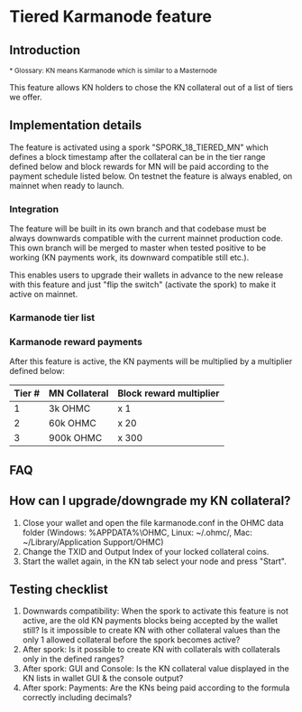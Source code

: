 
Tiered Karmanode feature
=====================


Introduction
---------------------
<sub>* Glossary: KN means Karmanode which is similar to a Masternode</sub>

This feature allows KN holders to chose the KN collateral out of a list of tiers we offer.

Implementation details
---------------------

The feature is activated using a spork "SPORK_18_TIERED_MN" which defines a block timestamp after the collateral can be in the tier range defined below and block rewards for MN will be paid according to the payment schedule listed below. On testnet the feature is always enabled, on mainnet when ready to launch.

### Integration
The feature will be built in its own branch and that codebase must be always downwards compatible with the current mainnet production code. This own branch will be merged to master when tested positive to be working (KN payments work, its downward compatible still etc.).

This enables users to upgrade their wallets in advance to the new release with this feature and just "flip the switch" (activate the spork) to make it active on mainnet. 

### Karmanode tier list

### Karmanode reward payments
After this feature is active, the KN payments will be multiplied by a multiplier defined below:

| Tier # | MN Collateral | Block reward multiplier |
|--------|---------------|-------------------------|
| 1      | 3k OHMC       | x 1                     |
| 2      | 60k OHMC      | x 20                    |
| 3      | 900k OHMC     | x 300                   |

FAQ
---------------------

## How can I upgrade/downgrade my KN collateral?
1. Close your wallet and open the file karmanode.conf in the OHMC data folder (Windows: %APPDATA%\OHMC, Linux: ~/.ohmc/, Mac: ~/Library/Application Support/OHMC)
2. Change the TXID and Output Index of your locked collateral coins.
3. Start the wallet again, in the KN tab select your node and press "Start".


Testing checklist
---------------------
1. Downwards compatibility: When the spork to activate this feature is not active, are the old KN payments blocks being accepted by the wallet still? Is it impossible to create KN with other collateral values than the only 1 allowed collateral before the spork becomes active?
2. After spork: Is it possible to create KN with collaterals with collaterals only in the defined ranges?
3. After spork: GUI and Console: Is the KN collateral value displayed in the KN lists in wallet GUI & the console output?
4. After spork: Payments: Are the KNs being paid according to the formula correctly including decimals?
